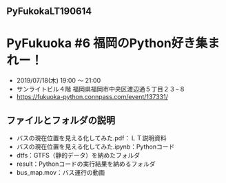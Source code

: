## PyFukokaLT190614
# PyFukuoka #6 福岡のPython好き集まれー！

- 2019/07/18(木) 19:00 〜 21:00
- サンライトビル４階 福岡県福岡市中央区渡辺通５丁目２３−８
- https://fukuoka-python.connpass.com/event/137331/

## ファイルとフォルダの説明
- バスの現在位置を見える化してみた.pdf：ＬＴ説明資料
- バスの現在位置を見える化してみた.ipynb：Pythonコード
- dtfs：GTFS（静的データ）を納めたフォルダ
- result：Pythonコードの実行結果を納めるフォルダ
- bus_map.mov：バス運行の動画
